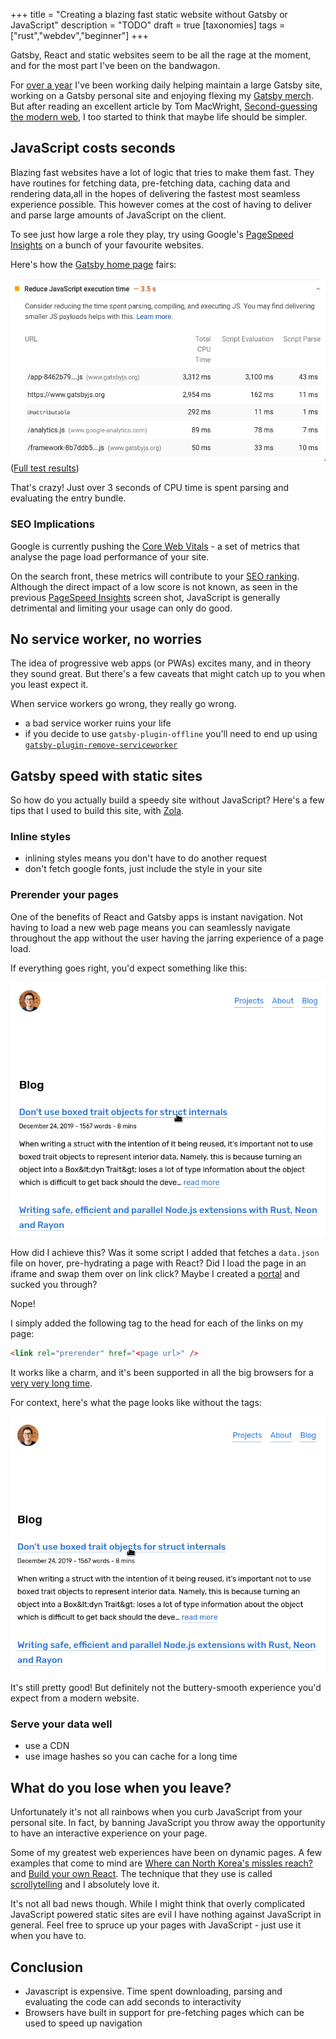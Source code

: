 +++
title = "Creating a blazing fast static website without Gatsby or JavaScript"
description = "TODO"
draft = true
[taxonomies]
tags = ["rust","webdev","beginner"]
+++

Gatsby, React and static websites seem to be all the rage at the moment, and for the most part I've been on the bandwagon.

For [over a year](https://github.com/gatsbyjs/gatsby/pull/12693) I've been working daily helping maintain a large Gatsby site,
working on a Gatsby personal site and enjoying flexing my [Gatsby merch](https://store.gatsbyjs.org/).
But after reading an excellent article by Tom MacWright, [Second-guessing the modern web](https://macwright.org/2020/05/10/spa-fatigue.html),
I too started to think that maybe life should be simpler.

## JavaScript costs seconds

Blazing fast websites have a lot of logic that tries to make them fast.
They have routines for fetching data, pre-fetching data, caching data and rendering data,all in the hopes of delivering the fastest most seamless experience possible.
This however comes at the cost of having to deliver and parse large amounts of JavaScript on the client.

To see just how large a role they play, try using Google's [PageSpeed Insights](https://developers.google.com/speed/docs/insights/v5/about) on a bunch of your favourite websites.

Here's how the [Gatsby home page](https://gatsbyjs.org) fairs:

![gatsby speed tests results showing large javascript evaluation times](./gatsby-speed-test.png)
([Full test results](https://developers.google.com/speed/pagespeed/insights/?url=https%3A%2F%2Fwww.gatsbyjs.org%2F))

That's crazy! Just over 3 seconds of CPU time is spent parsing and evaluating the entry bundle.

### SEO Implications

Google is currently pushing the [Core Web Vitals](https://web.dev/vitals/#core-web-vitals) - a set of metrics that analyse the page load performance of your site.

On the search front, these metrics will contribute to your [SEO ranking](https://www.searchenginejournal.com/googles-core-web-vitals-ranking-signal/370719/).
Although the direct impact of a low score is not known, as seen in the previous [PageSpeed Insights](https://developers.google.com/speed/pagespeed/insights/?url=https%3A%2F%2Fwww.gatsbyjs.org%2F&tab=mobile) screen shot, JavaScript is generally detrimental and limiting your usage can only do good.

## No service worker, no worries

The idea of progressive web apps (or PWAs) excites many, and in theory they sound great.
But there's a few caveats that might catch up to you when you least expect it.

When service workers go wrong, they really go wrong.

- a bad service worker ruins your life
- if you decide to use `gatsby-plugin-offline` you'll need to end up using [`gatsby-plugin-remove-serviceworker`](https://www.npmjs.com/package/gatsby-plugin-remove-serviceworker)

## Gatsby speed with static sites

So how do you actually build a speedy site without JavaScript? Here's a few tips that I used to build this site, with [Zola](https://www.getzola.org/).

### Inline styles

- inlining styles means you don't have to do another request
- don't fetch google fonts, just include the style in your site

### Prerender your pages

One of the benefits of React and Gatsby apps is instant navigation.
Not having to load a new web page means you can seamlessly navigate throughout the app without the user having the jarring experience of a page load.

If everything goes right, you'd expect something like this:

![instant navigation website using prerender tag](./prerender.gif)

How did I achieve this?
Was it some script I added that fetches a `data.json` file on hover, pre-hydrating a page with React?
Did I load the page in an iframe and swap them over on link click?
Maybe I created a [portal](https://web.dev/hands-on-portals/) and sucked you through?

Nope!

I simply added the following tag to the head for each of the links on my page:

```html
<link rel="prerender" href="<page url>" />
```

It works like a charm, and it's been supported in all the big browsers for a [very very long time](https://caniuse.com/#feat=link-rel-prerender).

For context, here's what the page looks like without the tags:

![slow navigation on a website with no prerender tags](./no-prerender.gif)

It's still pretty good! But definitely not the buttery-smooth experience you'd expect from a modern website.

### Serve your data well

- use a CDN
- use image hashes so you can cache for a long time

## What do you lose when you leave?

Unfortunately it's not all rainbows when you curb JavaScript from your personal site.
In fact, by banning JavaScript you throw away the opportunity to have an interactive experience on your page.

Some of my greatest web experiences have been on dynamic pages.
A few examples that come to mind are [Where can North Korea's missles reach?](https://www.abc.net.au/news/2017-10-16/north-korea-missile-range-map/8880894?nw=0) and [Build your own React](https://pomb.us/build-your-own-react/).
The technique that they use is called [scrollytelling](https://pudding.cool/process/how-to-implement-scrollytelling/) and I absolutely love it.

It's not all bad news though.
While I might think that overly complicated JavaScript powered static sites are evil I have nothing against JavaScript in general.
Feel free to spruce up your pages with JavaScript - just use it when you have to.

## Conclusion

- Javascript is expensive. Time spent downloading, parsing and evaluating the code can add seconds to interactivity
- Browsers have built in support for pre-fetching pages which can be used to speed up navigation
